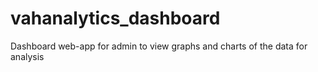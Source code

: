# vahanalytics_dashboard
Dashboard web-app for admin to view graphs and charts of the data for analysis
